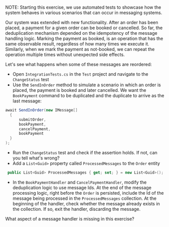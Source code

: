 NOTE: Starting this exercise, we use automated tests to showcase how the system behaves in various scenarios that can occur in messaging systems.

Our system was extended with new functionality. After an order has been placed, a payment for a given order can be booked or cancelled. So far, the deduplication mechanism depended on the idempotency of the message handling logic. 
Marking the payment as booked, is an operation that has the same observable result, regardless of how many times we execute it. 
Similarly, when we mark the payment as not-booked, we can repeat the operation multiple times without unexpected side effects.

Let's see what happens when some of these messages are reordered:

* Open `IntegrationTests.cs` in the `Test` project and navigate to the `ChangeStatus` test
* Use the `SendInOrder` method to simulate a scenario in which an order is placed, the payment is booked and later cancelled. We want the `BookPayment` command to be duplicated and the duplicate to arrive as the last message:
```csharp
await SendInOrder(new IMessage[]
  {
      submitOrder,
      bookPayment,
      cancelPayment,
      bookPayment
  }
);
``` 
* Run the `ChangeStatus` test and check if the assertion holds. If not, can you tell what's wrong?
* Add a `List<Guid>` property called `ProcessedMessages` to the `Order` entity 
```csharp
 public List<Guid> ProcessedMessages { get; set; } = new List<Guid>();
```
* In the `BookPaymentHandler` and `CancelPaymentHandler`, modify the deduplication logic to use message Ids. At the end of the message processing logic, right before the `Order` is persisted, include the Id of the message being processed in the `ProcessedMessages` collection. At the beginning of the handler, check whether the message already exists in the collection. If so, exit the handler, discarding the message.

What aspect of a message handler is missing in this exercise?
